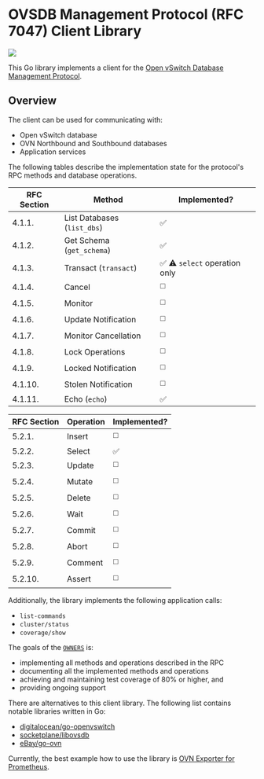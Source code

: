 # OVSDB Management Protocol (RFC 7047) Client Library

<a href="https://github.com/Dmitry-Eremeev/ovsdbclient/actions/" target="_blank"><img src="https://github.com/Dmitry-Eremeev/ovsdbclient/workflows/build/badge.svg?branch=main"></a>

This Go library implements a client for the [Open vSwitch Database Management
Protocol](https://tools.ietf.org/html/rfc7047).

## Overview

The client can be used for communicating with:
* Open vSwitch database
* OVN Northbound and Southbound databases
* Application services

The following tables describe the implementation state for the protocol's RPC
methods and database operations.

| **RFC Section** | **Method** | **Implemented?** |
| --- | --- | --- |
| 4.1.1. | List Databases (`list_dbs`) | :white_check_mark: |
| 4.1.2. | Get Schema (`get_schema`) | :white_check_mark: |
| 4.1.3. | Transact (`transact`) | :white_check_mark: :warning: `select` operation only |
| 4.1.4. | Cancel  | :white_medium_square: |
| 4.1.5. | Monitor  | :white_medium_square: |
| 4.1.6. | Update Notification  | :white_medium_square: |
| 4.1.7. | Monitor Cancellation  | :white_medium_square: |
| 4.1.8. | Lock Operations  | :white_medium_square: |
| 4.1.9. | Locked Notification  | :white_medium_square: |
| 4.1.10. | Stolen Notification  |  :white_medium_square: |
| 4.1.11. | Echo (`echo`)| :white_check_mark: |

| **RFC Section** | **Operation** | **Implemented?** |
| --- | --- | --- |
| 5.2.1. | Insert | :white_medium_square: |
| 5.2.2. | Select | :white_check_mark: |
| 5.2.3. | Update | :white_medium_square: |
| 5.2.4. | Mutate | :white_medium_square: |
| 5.2.5. | Delete | :white_medium_square: |
| 5.2.6. | Wait | :white_medium_square: |
| 5.2.7. | Commit | :white_medium_square: |
| 5.2.8. | Abort | :white_medium_square: |
| 5.2.9. | Comment | :white_medium_square: |
| 5.2.10. | Assert | :white_medium_square: |

Additionally, the library implements the following application calls:
* `list-commands`
* `cluster/status`
* `coverage/show`

The goals of the [`OWNERS`](OWNERS) is:
* implementing all methods and operations described in the RPC
* documenting all the implemented methods and operations
* achieving and maintaining test coverage of 80% or higher, and
* providing ongoing support

There are alternatives to this client library. The following list contains
notable libraries written in Go:

* [digitalocean/go-openvswitch](https://github.com/digitalocean/go-openvswitch)
* [socketplane/libovsdb](https://github.com/socketplane/libovsdb)
* [eBay/go-ovn](https://github.com/eBay/go-ovn)

Currently, the best example how to use the library
is [OVN Exporter for Prometheus](https://github.com/greenpau/ovn_exporter/).
